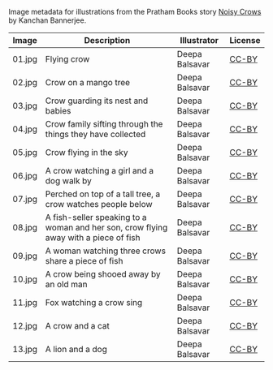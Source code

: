 Image metadata for illustrations from the Pratham Books story [Noisy Crows](https://storyweaver.org.in/stories/1062-noisy-crows) by Kanchan Bannerjee.

Image | Description | Illustrator | License
----- | ----------- | ----------- | -------
01.jpg | Flying crow | Deepa Balsavar | [CC-BY](https://creativecommons.org/licenses/by/4.0/)
02.jpg | Crow on a mango tree | Deepa Balsavar | [CC-BY](https://creativecommons.org/licenses/by/4.0/)
03.jpg | Crow guarding its nest and babies | Deepa Balsavar | [CC-BY](https://creativecommons.org/licenses/by/4.0/)
04.jpg | Crow family sifting through the things they have collected | Deepa Balsavar | [CC-BY](https://creativecommons.org/licenses/by/4.0/)
05.jpg | Crow flying in the sky | Deepa Balsavar | [CC-BY](https://creativecommons.org/licenses/by/4.0/)
06.jpg | A crow watching a girl and a dog walk by | Deepa Balsavar | [CC-BY](https://creativecommons.org/licenses/by/4.0/)
07.jpg | Perched on top of a tall tree, a crow watches people below | Deepa Balsavar | [CC-BY](https://creativecommons.org/licenses/by/4.0/)
08.jpg | A fish-seller speaking to a woman and her son, crow flying away with a piece of fish | Deepa Balsavar | [CC-BY](https://creativecommons.org/licenses/by/4.0/)
09.jpg | A woman watching three crows share a piece of fish | Deepa Balsavar | [CC-BY](https://creativecommons.org/licenses/by/4.0/)
10.jpg | A crow being shooed away by an old man | Deepa Balsavar | [CC-BY](https://creativecommons.org/licenses/by/4.0/)
11.jpg | Fox watching a crow sing | Deepa Balsavar | [CC-BY](https://creativecommons.org/licenses/by/4.0/)
12.jpg | A crow and a cat | Deepa Balsavar | [CC-BY](https://creativecommons.org/licenses/by/4.0/)
13.jpg | A lion and a dog | Deepa Balsavar | [CC-BY](https://creativecommons.org/licenses/by/4.0/)